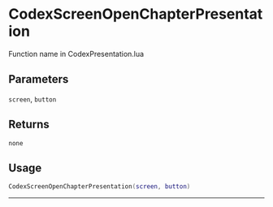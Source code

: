 # CodexScreenOpenChapterPresentation
Function name in CodexPresentation.lua
## Parameters
`screen`, `button`
## Returns
`none`
## Usage
```lua
CodexScreenOpenChapterPresentation(screen, button)
```
---
